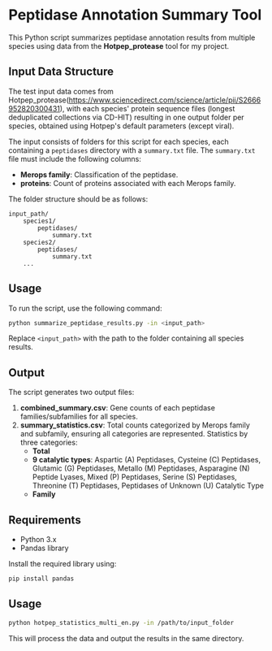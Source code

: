 # Peptidase Annotation Summary Tool

This Python script summarizes peptidase annotation results from multiple species using data from the **Hotpep_protease** tool for my project.

## Input Data Structure

The test input data comes from Hotpep_protease(https://www.sciencedirect.com/science/article/pii/S2666952820300431), with each species' protein sequence files (longest deduplicated collections via CD-HIT) resulting in one output folder per species, obtained using Hotpep's default parameters (except viral).

The input consists of folders for this script for each species, each containing a `peptidases` directory with a `summary.txt` file. The `summary.txt` file must include the following columns:

- **Merops family**: Classification of the peptidase.
- **proteins**: Count of proteins associated with each Merops family.

The folder structure should be as follows:

```
input_path/
    species1/
        peptidases/
            summary.txt
    species2/
        peptidases/
            summary.txt
    ...
```

## Usage

To run the script, use the following command:

```bash
python summarize_peptidase_results.py -in <input_path>
```

Replace `<input_path>` with the path to the folder containing all species results.

## Output

The script generates two output files:

1. **combined_summary.csv**: Gene counts of each peptidase families/subfamilies for all species.
2. **summary_statistics.csv**: Total counts categorized by Merops family and subfamily, ensuring all categories are represented.
   Statistics by three categories:  
   - **Total**
   - **9 catalytic types**: Aspartic (A) Peptidases, Cysteine (C) Peptidases, Glutamic (G) Peptidases, Metallo (M) Peptidases, Asparagine (N) Peptide Lyases, Mixed (P) Peptidases, Serine (S) Peptidases, Threonine (T) Peptidases, Peptidases of Unknown (U) Catalytic Type
   - **Family**

## Requirements

- Python 3.x
- Pandas library

Install the required library using:

```bash
pip install pandas
```

## Usage


```bash
python hotpep_statistics_multi_en.py -in /path/to/input_folder
```

This will process the data and output the results in the same directory.
